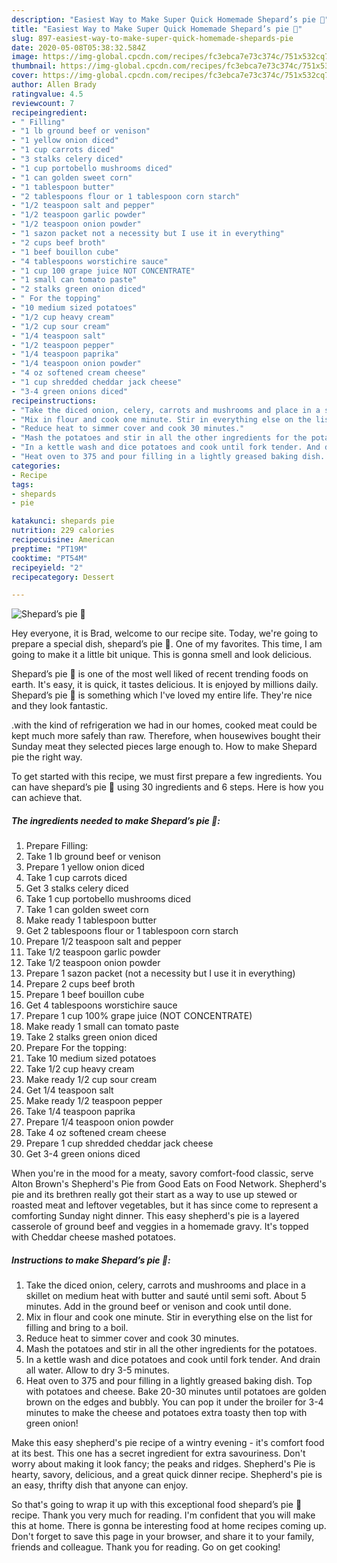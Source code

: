 ```yaml
---
description: "Easiest Way to Make Super Quick Homemade Shepard’s pie 🥧"
title: "Easiest Way to Make Super Quick Homemade Shepard’s pie 🥧"
slug: 897-easiest-way-to-make-super-quick-homemade-shepards-pie
date: 2020-05-08T05:38:32.584Z
image: https://img-global.cpcdn.com/recipes/fc3ebca7e73c374c/751x532cq70/shepards-pie-🥧-recipe-main-photo.jpg
thumbnail: https://img-global.cpcdn.com/recipes/fc3ebca7e73c374c/751x532cq70/shepards-pie-🥧-recipe-main-photo.jpg
cover: https://img-global.cpcdn.com/recipes/fc3ebca7e73c374c/751x532cq70/shepards-pie-🥧-recipe-main-photo.jpg
author: Allen Brady
ratingvalue: 4.5
reviewcount: 7
recipeingredient:
- " Filling"
- "1 lb ground beef or venison"
- "1 yellow onion diced"
- "1 cup carrots diced"
- "3 stalks celery diced"
- "1 cup portobello mushrooms diced"
- "1 can golden sweet corn"
- "1 tablespoon butter"
- "2 tablespoons flour or 1 tablespoon corn starch"
- "1/2 teaspoon salt and pepper"
- "1/2 teaspoon garlic powder"
- "1/2 teaspoon onion powder"
- "1 sazon packet not a necessity but I use it in everything"
- "2 cups beef broth"
- "1 beef bouillon cube"
- "4 tablespoons worstichire sauce"
- "1 cup 100 grape juice NOT CONCENTRATE"
- "1 small can tomato paste"
- "2 stalks green onion diced"
- " For the topping"
- "10 medium sized potatoes"
- "1/2 cup heavy cream"
- "1/2 cup sour cream"
- "1/4 teaspoon salt"
- "1/2 teaspoon pepper"
- "1/4 teaspoon paprika"
- "1/4 teaspoon onion powder"
- "4 oz softened cream cheese"
- "1 cup shredded cheddar jack cheese"
- "3-4 green onions diced"
recipeinstructions:
- "Take the diced onion, celery, carrots and mushrooms and place in a skillet on medium heat with butter and sauté until semi soft. About 5 minutes. Add in the ground beef or venison and cook until done."
- "Mix in flour and cook one minute. Stir in everything else on the list for filling and bring to a boil."
- "Reduce heat to simmer cover and cook 30 minutes."
- "Mash the potatoes and stir in all the other ingredients for the potatoes."
- "In a kettle wash and dice potatoes and cook until fork tender. And drain all water. Allow to dry 3-5 minutes."
- "Heat oven to 375 and pour filling in a lightly greased baking dish. Top with potatoes and cheese. Bake 20-30 minutes until potatoes are golden brown on the edges and bubbly. You can pop it under the broiler for 3-4 minutes to make the cheese and potatoes extra toasty then top with green onion!"
categories:
- Recipe
tags:
- shepards
- pie

katakunci: shepards pie 
nutrition: 229 calories
recipecuisine: American
preptime: "PT19M"
cooktime: "PT54M"
recipeyield: "2"
recipecategory: Dessert

---
```



![Shepard’s pie 🥧](https://img-global.cpcdn.com/recipes/fc3ebca7e73c374c/751x532cq70/shepards-pie-🥧-recipe-main-photo.jpg)

Hey everyone, it is Brad, welcome to our recipe site. Today, we're going to prepare a special dish, shepard’s pie 🥧. One of my favorites. This time, I am going to make it a little bit unique. This is gonna smell and look delicious.

Shepard’s pie 🥧 is one of the most well liked of recent trending foods on earth. It's easy, it is quick, it tastes delicious. It is enjoyed by millions daily. Shepard’s pie 🥧 is something which I've loved my entire life. They're nice and they look fantastic.

.with the kind of refrigeration we had in our homes, cooked meat could be kept much more safely than raw. Therefore, when housewives bought their Sunday meat they selected pieces large enough to. How to make Shepard pie the right way.


To get started with this recipe, we must first prepare a few ingredients. You can have shepard’s pie 🥧 using 30 ingredients and 6 steps. Here is how you can achieve that.

<!--inarticleads1-->

##### The ingredients needed to make Shepard’s pie 🥧:

1. Prepare  Filling:
1. Take 1 lb ground beef or venison
1. Prepare 1 yellow onion diced
1. Take 1 cup carrots diced
1. Get 3 stalks celery diced
1. Take 1 cup portobello mushrooms diced
1. Take 1 can golden sweet corn
1. Make ready 1 tablespoon butter
1. Get 2 tablespoons flour or 1 tablespoon corn starch
1. Prepare 1/2 teaspoon salt and pepper
1. Take 1/2 teaspoon garlic powder
1. Take 1/2 teaspoon onion powder
1. Prepare 1 sazon packet (not a necessity but I use it in everything)
1. Prepare 2 cups beef broth
1. Prepare 1 beef bouillon cube
1. Get 4 tablespoons worstichire sauce
1. Prepare 1 cup 100% grape juice (NOT CONCENTRATE)
1. Make ready 1 small can tomato paste
1. Take 2 stalks green onion diced
1. Prepare  For the topping:
1. Take 10 medium sized potatoes
1. Take 1/2 cup heavy cream
1. Make ready 1/2 cup sour cream
1. Get 1/4 teaspoon salt
1. Make ready 1/2 teaspoon pepper
1. Take 1/4 teaspoon paprika
1. Prepare 1/4 teaspoon onion powder
1. Take 4 oz softened cream cheese
1. Prepare 1 cup shredded cheddar jack cheese
1. Get 3-4 green onions diced


When you&#39;re in the mood for a meaty, savory comfort-food classic, serve Alton Brown&#39;s Shepherd&#39;s Pie from Good Eats on Food Network. Shepherd&#39;s pie and its brethren really got their start as a way to use up stewed or roasted meat and leftover vegetables, but it has since come to represent a comforting Sunday night dinner. This easy shepherd&#39;s pie is a layered casserole of ground beef and veggies in a homemade gravy. It&#39;s topped with Cheddar cheese mashed potatoes. 

<!--inarticleads2-->

##### Instructions to make Shepard’s pie 🥧:

1. Take the diced onion, celery, carrots and mushrooms and place in a skillet on medium heat with butter and sauté until semi soft. About 5 minutes. Add in the ground beef or venison and cook until done.
1. Mix in flour and cook one minute. Stir in everything else on the list for filling and bring to a boil.
1. Reduce heat to simmer cover and cook 30 minutes.
1. Mash the potatoes and stir in all the other ingredients for the potatoes.
1. In a kettle wash and dice potatoes and cook until fork tender. And drain all water. Allow to dry 3-5 minutes.
1. Heat oven to 375 and pour filling in a lightly greased baking dish. Top with potatoes and cheese. Bake 20-30 minutes until potatoes are golden brown on the edges and bubbly. You can pop it under the broiler for 3-4 minutes to make the cheese and potatoes extra toasty then top with green onion!


Make this easy shepherd&#39;s pie recipe of a wintry evening - it&#39;s comfort food at its best. This one has a secret ingredient for extra savouriness. Don&#39;t worry about making it look fancy; the peaks and ridges. Shepherd&#39;s Pie is hearty, savory, delicious, and a great quick dinner recipe. Shepherd&#39;s pie is an easy, thrifty dish that anyone can enjoy. 

So that's going to wrap it up with this exceptional food shepard’s pie 🥧 recipe. Thank you very much for reading. I'm confident that you will make this at home. There is gonna be interesting food at home recipes coming up. Don't forget to save this page in your browser, and share it to your family, friends and colleague. Thank you for reading. Go on get cooking!
